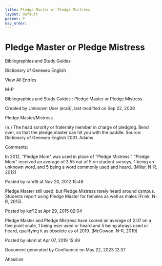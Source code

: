 ```yaml
---
title: Pledge Master or Pledge Mistress
layout: default
parent: P
nav_order:
---
```


# Pledge Master or Pledge Mistress

Bibliographies and Study Guides

Dictionary of Geneseo English

View All Entries

M-P

Bibliographies and Study Guides : Pledge Master or Pledge Mistress

Created by  Unknown User (era6), last modified on Sep 22, 2008

Pledge Master/Mistress

(n.) The head sorority or fraternity member in charge of pledging. Bend over, so that the pledge master can hit you with the paddle. Source: Dictionary of Geneseo English 2001. Adams.

Comments:

In 2012, &quot;Pledge Mom&quot; was used in place of &quot;Pledge Mistress.&quot; &quot;Pledge Mom&quot; received an average of 3.55 out of 5 on student surveys, 1 being an unknown word, and 5 being a word commonly used and heard. (Miller, N-R, 2012)

Posted by ram19 at Nov 20, 2012 15:48

Pledge Master still used, but Pledge Mistress rarely heard around campus. Students report using Pledge Master for females as well as males (Frink, N-R, 2015).

Posted by kef12 at Apr 29, 2015 02:04

Pledge Master and Pledge Mistress have scored an average of 2.07 on a five point scale, 1 being ever used or heard and 5 being always used or heard, qualifying it as obsolete as of 2019. (McGowan, N-R, 2019)

Posted by ukm1 at Apr 07, 2019 15:49

Document generated by Confluence on May 22, 2023 12:37

Atlassian
